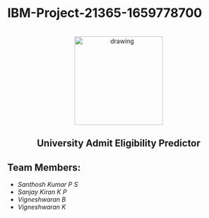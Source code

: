 # IBM-Project-21365-1659778700
<br>
<div align="center">
<img src="https://upload.wikimedia.org/wikipedia/commons/5/51/IBM_logo.svg"  align="center" alt="drawing" width="200" />
  <h2 align="center"> University Admit Eligibility Predictor <br></h2>

  </div>
  

<h2>Team Members: </h2> 
<ul><i>
  <li> Santhosh Kumar P S </li>
  <li> Sanjay Kiran K P </li>
  <li> Vigneshwaran B</li>
  <li> Vigneshwaran K </li>
  </i>
  </ul>
<br>
 </div>
 <br>

